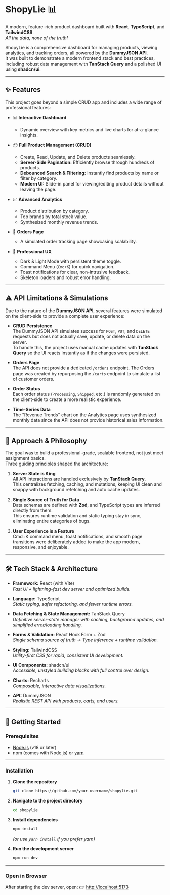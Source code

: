# ShopyLie 📊

A modern, feature-rich product dashboard built with **React**, **TypeScript**, and **TailwindCSS**.  
_All the data, none of the truth!_

ShopyLie is a comprehensive dashboard for managing products, viewing analytics, and tracking orders, all powered by the **DummyJSON API**.  
It was built to demonstrate a modern frontend stack and best practices, including robust data management with **TanStack Query** and a polished UI using **shadcn/ui**.

---

## ✨ Features

This project goes beyond a simple CRUD app and includes a wide range of professional features:

- 📊 **Interactive Dashboard**

  - Dynamic overview with key metrics and live charts for at-a-glance insights.

- 📦 **Full Product Management (CRUD)**

  - Create, Read, Update, and Delete products seamlessly.
  - **Server-Side Pagination:** Efficiently browse through hundreds of products.
  - **Debounced Search & Filtering:** Instantly find products by name or filter by category.
  - **Modern UI:** Slide-in panel for viewing/editing product details without leaving the page.

- 📈 **Advanced Analytics**

  - Product distribution by category.
  - Top brands by total stock value.
  - Synthesized monthly revenue trends.

- 🛒 **Orders Page**

  - A simulated order tracking page showcasing scalability.

- 🚀 **Professional UX**
  - Dark & Light Mode with persistent theme toggle.
  - Command Menu (`Cmd+K`) for quick navigation.
  - Toast notifications for clear, non-intrusive feedback.
  - Skeleton loaders and robust error handling.

---

## ⚠️ API Limitations & Simulations

Due to the nature of the **DummyJSON API**, several features were simulated on the client-side to provide a complete user experience:

- **CRUD Persistence**  
  The DummyJSON API simulates success for `POST`, `PUT`, and `DELETE` requests but does not actually save, update, or delete data on the server.  
  To handle this, the project uses manual cache updates with **TanStack Query** so the UI reacts instantly as if the changes were persisted.

- **Orders Page**  
  The API does not provide a dedicated `/orders` endpoint. The Orders page was created by repurposing the `/carts` endpoint to simulate a list of customer orders.

- **Order Status**  
  Each order status (`Processing`, `Shipped`, etc.) is randomly generated on the client-side to create a more realistic experience.

- **Time-Series Data**  
  The "Revenue Trends" chart on the Analytics page uses synthesized monthly data since the API does not provide historical sales information.

---

## 🧠 Approach & Philosophy

The goal was to build a professional-grade, scalable frontend, not just meet assignment basics.  
Three guiding principles shaped the architecture:

1. **Server State is King**  
   All API interactions are handled exclusively by **TanStack Query**.  
   This centralizes fetching, caching, and mutations, keeping UI clean and snappy with background refetching and auto cache updates.

2. **Single Source of Truth for Data**  
   Data schemas are defined with **Zod**, and TypeScript types are inferred directly from them.  
   This ensures runtime validation and static typing stay in sync, eliminating entire categories of bugs.

3. **User Experience is a Feature**  
   Cmd+K command menu, toast notifications, and smooth page transitions were deliberately added to make the app modern, responsive, and enjoyable.

---

## 🛠️ Tech Stack & Architecture

- **Framework:** React (with Vite)  
  _Fast UI + lightning-fast dev server and optimized builds._

- **Language:** TypeScript  
  _Static typing, safer refactoring, and fewer runtime errors._

- **Data Fetching & State Management:** TanStack Query  
  _Definitive server-state manager with caching, background updates, and simplified error/loading handling._

- **Forms & Validation:** React Hook Form + Zod  
  _Single schema source of truth → Type inference + runtime validation._

- **Styling:** TailwindCSS  
  _Utility-first CSS for rapid, consistent UI development._

- **UI Components:** shadcn/ui  
  _Accessible, unstyled building blocks with full control over design._

- **Charts:** Recharts  
  _Composable, interactive data visualizations._

- **API:** DummyJSON  
  _Realistic REST API with products, carts, and users._

---

## 🚀 Getting Started

### Prerequisites

- [Node.js](https://nodejs.org/) (v18 or later)
- npm (comes with Node.js) or [yarn](https://yarnpkg.com/)

---

### Installation

1. **Clone the repository**

   ```bash
   git clone https://github.com/your-username/shopylie.git
   ```

2. **Navigate to the project directory**

   ```bash
   cd shopylie
   ```

3. **Install dependencies**

   ```bash
   npm install
   ```

   _(or use `yarn install` if you prefer yarn)_

4. **Run the development server**

   ```bash
   npm run dev
   ```

---

### Open in Browser

After starting the dev server, open:
👉 [http://localhost:5173](http://localhost:5173)
